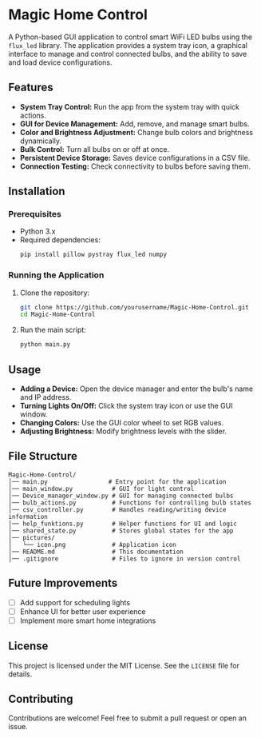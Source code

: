# Magic Home Control

A Python-based GUI application to control smart WiFi LED bulbs using the `flux_led` library. The application provides a system tray icon, a graphical interface to manage and control connected bulbs, and the ability to save and load device configurations.

## Features
- **System Tray Control:** Run the app from the system tray with quick actions.
- **GUI for Device Management:** Add, remove, and manage smart bulbs.
- **Color and Brightness Adjustment:** Change bulb colors and brightness dynamically.
- **Bulk Control:** Turn all bulbs on or off at once.
- **Persistent Device Storage:** Saves device configurations in a CSV file.
- **Connection Testing:** Check connectivity to bulbs before saving them.

## Installation
### Prerequisites
- Python 3.x
- Required dependencies:
  ```bash
  pip install pillow pystray flux_led numpy
  ```

### Running the Application
1. Clone the repository:
   ```bash
   git clone https://github.com/yourusername/Magic-Home-Control.git
   cd Magic-Home-Control
   ```
2. Run the main script:
   ```bash
   python main.py
   ```

## Usage
- **Adding a Device:** Open the device manager and enter the bulb's name and IP address.
- **Turning Lights On/Off:** Click the system tray icon or use the GUI window.
- **Changing Colors:** Use the GUI color wheel to set RGB values.
- **Adjusting Brightness:** Modify brightness levels with the slider.

## File Structure
```
Magic-Home-Control/
│── main.py                 # Entry point for the application
│── main_window.py           # GUI for light control
│── Device_manager_window.py # GUI for managing connected bulbs
│── bulb_actions.py          # Functions for controlling bulb states
│── csv_controller.py        # Handles reading/writing device information
│── help_funktions.py        # Helper functions for UI and logic
│── shared_state.py          # Stores global states for the app
│── pictures/
│   └── icon.png             # Application icon
│── README.md                # This documentation
│── .gitignore               # Files to ignore in version control
```

## Future Improvements
- [ ] Add support for scheduling lights
- [ ] Enhance UI for better user experience
- [ ] Implement more smart home integrations

## License
This project is licensed under the MIT License. See the `LICENSE` file for details.

## Contributing
Contributions are welcome! Feel free to submit a pull request or open an issue.
